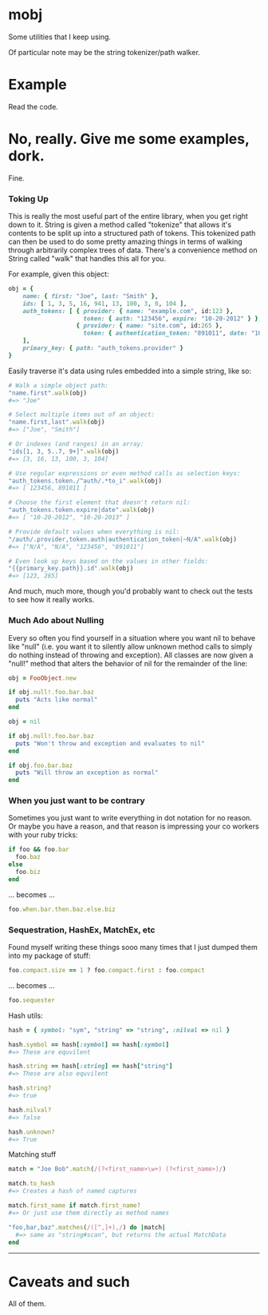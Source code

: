 mobj
===

Some utilities that I keep using.

Of particular note may be the string tokenizer/path walker.

Example
===

Read the code.

No, really.  Give me some examples, dork.
===

Fine.

### Toking Up

This is really the most useful part of the entire library, when you get right down to it.
String is given a method called "tokenize" that allows it's contents to be split up into
a structured path of tokens.  This tokenized path can then be used to do some pretty amazing
things in terms of walking through arbitrarily complex trees of data.  There's a convenience method
on String called "walk" that handles this all for you.

For example, given this object:

```ruby
obj = {
    name: { first: "Joe", last: "Smith" },
    ids: [ 1, 3, 5, 16, 941, 13, 100, 3, 0, 104 ],
    auth_tokens: [ { provider: { name: "example.com", id:123 },
                     token: { auth: "123456", expire: "10-20-2012" } },
                   { provider: { name: "site.com", id:265 },
                     token: { authentication_token: "891011", date: "10-20-2013" } }
    ],
    primary_key: { path: "auth_tokens.provider" }
}
```

Easily traverse it's data using rules embedded into a simple string, like so:

```ruby
# Walk a simple object path:
"name.first".walk(obj)
#=> "Joe"

# Select multiple items out of an object:
"name.first,last".walk(obj)
#=> ["Joe", "Smith"]

# Or indexes (and ranges) in an array:
"ids[1, 3, 5..7, 9+]".walk(obj)
#=> [3, 16, 13, 100, 3, 104]

# Use regular expressions or even method calls as selection keys:
"auth_tokens.token./^auth/.*to_i".walk(obj)
#=> [ 123456, 891011 ]

# Choose the first element that doesn't return nil:
"auth_tokens.token.expire|date".walk(obj)
#=> [ "10-20-2012", "10-20-2013" ]

# Provide default values when everything is nil:
"/auth/.provider,token.auth|authentication_token|~N/A".walk(obj)
#=> ["N/A", "N/A", "123456", "891011"]

# Even look up keys based on the values in other fields:
"{{primary_key.path}}.id".walk(obj)
#=> [123, 265]

```

And much, much more, though you'd probably want to check out the tests to see how it really works.

### Much Ado about Nulling

Every so often you find yourself in a situation where you want nil to behave like "null"
(i.e. you want it to silently allow unknown method calls to simply do nothing instead of throwing
and exception).  All classes are now given a "null!" method that alters the behavior of nil for
the remainder of the line:

```ruby
obj = FooObject.new

if obj.null!.foo.bar.baz
  puts "Acts like normal"
end

obj = nil

if obj.null!.foo.bar.baz
  puts "Won't throw and exception and evaluates to nil"
end

if obj.foo.bar.baz
  puts "Will throw an exception as normal"
end
```

### When you just want to be contrary

Sometimes you just want to write everything in dot notation for no reason.
Or maybe you have a reason, and that reason is impressing your co workers with your
ruby tricks:

```ruby
if foo && foo.bar
  foo.baz
else
  foo.biz
end
```
... becomes ...

```ruby
foo.when.bar.then.baz.else.biz
```

### Sequestration, HashEx, MatchEx, etc

Found myself writing these things sooo many times that I just dumped them into my package of stuff:

```ruby
foo.compact.size == 1 ? foo.compact.first : foo.compact
```
... becomes ...

```ruby
foo.sequester
```

Hash utils:

```ruby
hash = { symbol: "sym", "string" => "string", :nilval => nil }

hash.symbol == hash[:symbol] == hash[:symbol]
#=> These are equvilent

hash.string == hash[:string] == hash["string"]
#=> These are also equvilent

hash.string?
#=> true

hash.nilval?
#=> false

hash.unknown?
#=> True
```

Matching stuff

```ruby
match = "Joe Bob".match(/(?<first_name>\w+) (?<first_name>)/)

match.to_hash
#=> Creates a hash of named captures

match.first_name if match.first_name?
#=> Or just use them directly as method names

"foo,bar,baz".matches(/([^,]+),/) do |match|
  #=> same as "string#scan", but returns the actual MatchData
end
```

---

Caveats and such
===

All of them.